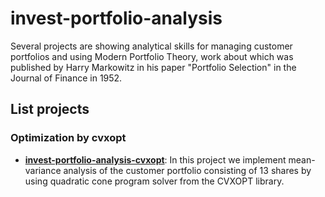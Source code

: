 # invest-portfolio-analysis
Several projects are showing analytical skills for managing customer portfolios and using Modern Portfolio Theory, work about which was published by Harry Markowitz in his paper "Portfolio Selection" in the Journal of Finance in 1952.
## List projects
### Optimization by cvxopt
- [__invest-portfolio-analysis-cvxopt__](invest-portfolio-analysis-cvxopt.ipynb): In this project we implement mean-variance analysis of the customer portfolio consisting of 13 shares by using quadratic cone program solver from the CVXOPT library.
